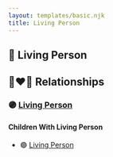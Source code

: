 ```yaml
---
layout: templates/basic.njk
title: Living Person
---
```

## 🔵 Living Person


## 👩‍❤️‍👨 Relationships

### 🟣 [Living Person](/people/2/27176)

#### Children With Living Person
* 🟣 [Living Person](/people/8/88748155)